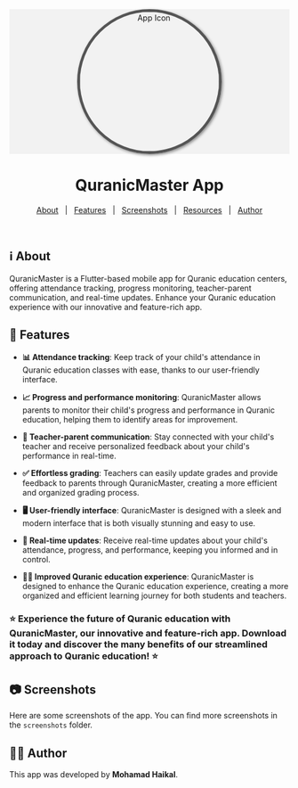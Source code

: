 <div align="center" id="top" style="background-color: #f2f2f2;">
  <img src="https://github.com/Mohamad-Haikal/Shafee-App" alt="App Icon" width="250" height="250" style="border: 5px solid #555; border-radius: 50%; box-shadow: 2px 2px 5px #888;">
</div>




<h1 align="center">QuranicMaster App</h1>



<p align="center">
  <a href="#about">About</a> &#xa0; | &#xa0; 
  <a href="#features">Features</a> &#xa0; | &#xa0;
  <a href="#screenshots">Screenshots</a> &#xa0; | &#xa0;
  <a href="#resources">Resources</a> &#xa0; | &#xa0;
  <a href="#author">Author</a>
</p>

<br>

## ℹ️ About

QuranicMaster is a Flutter-based mobile app for Quranic education centers, offering attendance tracking, progress monitoring, teacher-parent communication, and real-time updates. Enhance your Quranic education experience with our innovative and feature-rich app.

## 🚀 Features


- **📊 Attendance tracking**: Keep track of your child's attendance in Quranic education classes with ease, thanks to our user-friendly interface.

- **📈 Progress and performance monitoring**: QuranicMaster allows parents to monitor their child's progress and performance in Quranic education, helping them to identify    areas for improvement.

- **💬 Teacher-parent communication**: Stay connected with your child's teacher and receive personalized feedback about your child's performance in real-time.

- **✅ Effortless grading**: Teachers can easily update grades and provide feedback to parents through QuranicMaster, creating a more efficient and organized grading process.

- **🖥️ User-friendly interface**: QuranicMaster is designed with a sleek and modern interface that is both visually stunning and easy to use.

- **📩 Real-time updates**: Receive real-time updates about your child's attendance, progress, and performance, keeping you informed and in control.

- **👨‍🎓 Improved Quranic education experience**: QuranicMaster is designed to enhance the Quranic education experience, creating a more organized and efficient learning journey for both students and teachers.

<h3>⭐ Experience the future of Quranic education with QuranicMaster, our innovative and feature-rich app. Download it today and discover the many benefits of our streamlined approach to Quranic education! ⭐</h3>




## 📷 Screenshots

Here are some screenshots of the app. You can find more screenshots in the `screenshots` folder.

<!-- ## Resources

The following resources were used in this project:

 -->
## 🧑‍💼 Author

This app was developed by <b>Mohamad Haikal</b>.

